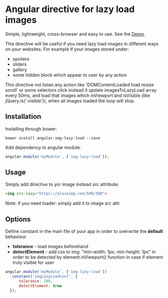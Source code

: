 # Angular directive for lazy load images

Simple, lightweight, cross-browser and easy to use. See the <a href="http://jsbin.com/wefidu">Demo</a>.

This directive will be useful if you need lazy load images in different ways on your websites. For example if your images stored under:

- spoilers
- sliders
- gallery
- some hidden block which appear to user by any action

This directive not listen any action like 'DOMContentLoaded load resize scroll' or some selectors click
instead it update imagesToLazyLoad array every 50ms, and load that images which inViewport and isVisible (like jQuery.is(':visible')), when all images loaded the loop will stop.



## Installation
Installing through bower:
```
bower install angular-img-lazy-load --save
```

Add dependency to angular module.
```js
angular.module('myModule', ['img-lazy-load']);
```

## Usage
Simply add directive to yor image instead src attribute:
```html
<img src-lazy="https://placeimg.com/500/300">
```
Note: if you need loader: simply add it to image src attr.

## Options
Define constant in the main file of your app in order to overwrite the **default** behaviour.

- **tolerance** - load images beforehand
- **detectElement** - add css to img: "min-width: 1px; min-height: 1px" in order to be detected by element.inViewport() function in case if element truly visible for user
```js
angular.module('myModule', ['img-lazy-load'])
  .constant('imgLazyLoadConf', {
      tolerance: 200,
      detectElement: true
  });
```

